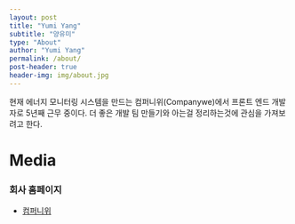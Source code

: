 ```yaml
---
layout: post
title: "Yumi Yang"
subtitle: "양유미"
type: "About"
author: "Yumi Yang"
permalink: /about/
post-header: true
header-img: img/about.jpg
---
```


현재 에너지 모니터링 시스템을 만드는 컴퍼니위(Companywe)에서 프론트 엔드 개발자로 5년째 근무 중이다.
더 좋은 개발 팀 만들기와 아는걸 정리하는것에 관심을 가져보려고 한다.

# Media

### 회사 홈페이지

- [컴퍼니위](https://www.companywe.co.kr/en/)
<br />
